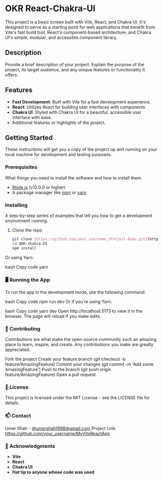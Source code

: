 # OKR React-Chakra-UI

This project is a basic screen built with Vite, React, and Chakra UI. It's designed to serve as a starting point for web applications that benefit from Vite's fast build tool, React's component-based architecture, and Chakra UI's simple, modular, and accessible component library.

## Description

Provide a brief description of your project. Explain the purpose of the project, its target audience, and any unique features or functionality it offers.

## Features

- **Fast Development**: Built with Vite for a fast development experience.
- **React**: Utilizes React for building user interfaces with components.
- **Chakra UI**: Styled with Chakra UI for a beautiful, accessible user interface with ease.
- Additional features or highlights of the project.

## Getting Started

These instructions will get you a copy of the project up and running on your local machine for development and testing purposes.

### Prerequisites

What things you need to install the software and how to install them.

- [Node.js](https://nodejs.org/en/) (v12.0.0 or higher)
- A package manager like [npm](https://www.npmjs.com/) or [yarn](https://yarnpkg.com/)

### Installing

A step-by-step series of examples that tell you how to get a development environment running.

1. Clone the repo
   ```sh
   git clone [https://github.com/your_username_/Project-Name.git](https://github.com/Umer-Shah-98/OKR-chakra-UI.git)
   cd OKR-chakra-UI
   npm install
Or using Yarn:

bash
Copy code
yarn
### 🖥️ Running the App
To run the app in the development mode, use the following command:

bash
Copy code
npm run dev
Or if you're using Yarn:

bash
Copy code
yarn dev
Open http://localhost:5173 to view it in the browser. The page will reload if you make edits.
### 🤝 Contributing
Contributions are what make the open-source community such an amazing place to learn, inspire, and create. Any contributions you make are greatly appreciated.

Fork the project
Create your feature branch (git checkout -b feature/AmazingFeature)
Commit your changes (git commit -m 'Add some AmazingFeature')
Push to the branch (git push origin feature/AmazingFeature)
Open a pull request
### 📝 License
This project is licensed under the MIT License - see the LICENSE file for details.

### 📫 Contact
Umer Shah - @umershah1998@gmail.com
Project Link: https://github.com/your_username/MyViteReactApp
### 💖 Acknowledgments
- **Vite**
- **React**
- **Chakra UI**
- **Hat tip to anyone whose code was used**




